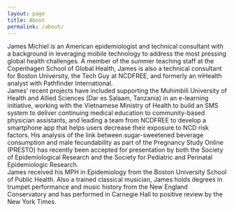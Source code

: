 ```yaml
---
layout: page
title: About
permalink: /about/
---
```




James Michiel is an American epidemiologist and technical consultant with a background in leveraging mobile technology to address the most pressing global health challenges. A member of the summer teaching staff at the Copenhagen School of Global Health, James is also a technical consultant for Boston University, the Tech Guy at NCDFREE, and formerly an mHealth analyst with Pathfinder International.  
James’ recent projects have included supporting the Muhimbili University of Health and Allied Sciences (Dar es Salaam, Tanzania) in an e-learning initiative, working with the Vietnamese Ministry of Health to build an SMS system to deliver continuing medical education to community-based physician assistants, and leading a team from NCDFREE to develop a smartphone app that helps users decrease their exposure to NCD risk factors. His analysis of the link between sugar-sweetened beverage consumption and male fecundability as part of the Pregnancy Study Online (PRESTO) has recently been accepted for presentation by both the Society of Epidemiological Research and the Society for Pediatric and Perinatal Epidemiologic Research.  
James received his MPH in Epidemiology from the Boston University School of Public Health. Also a trained classical musician, James holds degrees in trumpet performance and music history from the New England Conservatory and has performed in Carnegie Hall to positive review by the New York Times.
